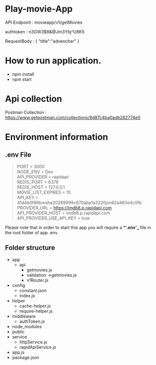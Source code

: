 # Play-movie-App






API Endpoint : movieapp/v1/getMovies

authtoken : n3GW3$8&@Jm3Ybj^U8K5

RequestBody : 
{
    "title":"advencher"
}


 # How to run application.
 * npm install
 * npm start

# Api collection
   Postman Collection : https://www.getpostman.com/collections/9d87c4ba0adb282774e0


# Environment information
## .env File
> PORT = 3000 <br/>
> NODE_ENV = Dev <br/>
> API_PROVIDER = rapidapi <br/>
> REDIS_PORT = 6379 <br/>
> REDIS_HOST = 127.0.0.1 <br/>
> MOVIE_LIST_EXPIRES = 10 <br/>
> API_KEY = 41d4b0f86bmsha20289999c670abp1a3220jsn62a460e4c0fb <br/>
> PROVIDER_URL = https://imdb8.p.rapidapi.com <br/>
> API_PROVIDER_HOST = imdb8.p.rapidapi.com <br/>
> API_PROVIDER_USE_API_KEY = true <br/>

Please note that in order to start this app you will require a ***'.env'_** file in the root folder of app
.env


## Folder structure
* app
    * api 
      * getmovies.js
      * validation ->getmovies.js
      * v1Router.js
* config
     * constant.json
     * index.js
* helper
     * cache-helper.js
     * require-helper.js
* middleware
     * authToken.js
* node_modules
* public
* service
    * httpService.js
    * rapidApiService.js
* app.js
* package.json
